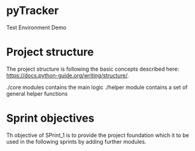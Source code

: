 # pyTracker
Test Environment Demo


# Project structure

The project structure  is following the basic concepts described here: https://docs.python-guide.org/writing/structure/.

./core modules contains the main logic
./helper module contains a set of general helper functions


# Sprint objectives

Th objective of SPrint_1 is to provide the project foundation which it to be used in the 
following sprints by adding further modules.


